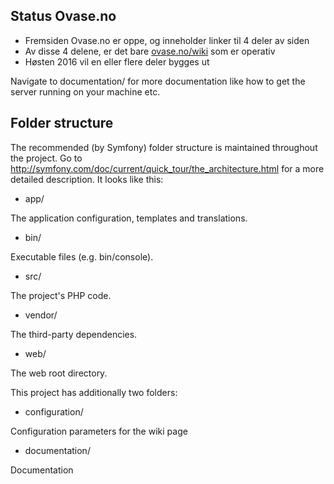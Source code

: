 ## Status Ovase.no

* Fremsiden Ovase.no er oppe, og inneholder linker til 4 deler av siden
* Av disse 4 delene, er det bare [ovase.no/wiki](http://ovase.no/wiki) som er operativ
* Høsten 2016 vil en eller flere deler bygges ut


Navigate to documentation/ for more documentation like how to get the server
running on your machine etc.

## Folder structure

The recommended (by Symfony) folder structure is maintained throughout the
project. Go to http://symfony.com/doc/current/quick_tour/the_architecture.html
for a more detailed description. It looks like this:

* app/

The application configuration, templates and translations.

* bin/

Executable files (e.g. bin/console).

* src/

The project's PHP code.

* vendor/

The third-party dependencies.

* web/

The web root directory.


This project has additionally two folders:

* configuration/

Configuration parameters for the wiki page

* documentation/

Documentation
